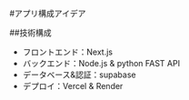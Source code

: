 #アプリ構成アイデア

##技術構成
- フロントエンド：Next.js
- バックエンド：Node.js & python FAST API
- データベース&認証：supabase
- デプロイ：Vercel & Render

